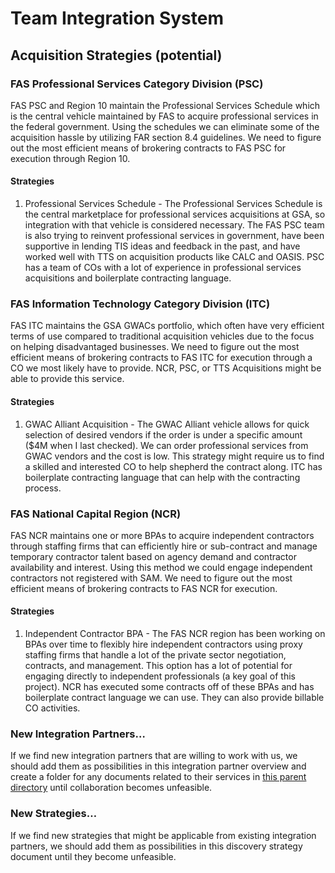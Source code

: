# Team Integration System
## Acquisition Strategies (potential)


### FAS Professional Services Category Division (PSC)

FAS PSC and Region 10 maintain the Professional Services Schedule which is the central vehicle maintained by FAS to acquire professional services in the federal government.  Using the schedules we can eliminate some of the acquisition hassle by utilizing FAR section 8.4 guidelines.  We need to figure out the most efficient means of brokering contracts to FAS PSC for execution through Region 10.

#### Strategies

1. Professional Services Schedule - The Professional Services Schedule is the central marketplace for professional services acquisitions at GSA, so integration with that vehicle is considered necessary.  The FAS PSC team is also trying to reinvent professional services in government, have been supportive in lending TIS ideas and feedback in the past, and have worked well with TTS on acquisition products like CALC and OASIS.  PSC has a team of COs with a lot of experience in professional services acquisitions and boilerplate contracting language.

### FAS Information Technology Category Division (ITC)

FAS ITC maintains the GSA GWACs portfolio, which often have very efficient terms of use compared to traditional acquisition vehicles due to the focus on helping disadvantaged businesses.  We need to figure out the most efficient means of brokering contracts to FAS ITC for execution through a CO we most likely have to provide.  NCR, PSC, or TTS Acquisitions might be able to provide this service.

#### Strategies

1. GWAC Alliant Acquisition - The GWAC Alliant vehicle allows for quick selection of desired vendors if the order is under a specific amount ($4M when I last checked).  We can order professional services from GWAC vendors and the cost is low.  This strategy might require us to find a skilled and interested CO to help shepherd the contract along.  ITC has boilerplate contracting language that can help with the contracting process.

### FAS National Capital Region (NCR)

FAS NCR maintains one or more BPAs to acquire independent contractors through staffing firms that can efficiently hire or sub-contract and manage temporary contractor talent based on agency demand and contractor availability and interest.  Using this method we could engage independent contractors not registered with SAM.  We need to figure out the most efficient means of brokering contracts to FAS NCR for execution.

#### Strategies

1. Independent Contractor BPA - The FAS NCR region has been working on BPAs over time to flexibly hire independent contractors using proxy staffing firms that handle a lot of the private sector negotiation, contracts, and management.  This option has a lot of potential for engaging directly to independent professionals (a key goal of this project).  NCR has executed some contracts off of these BPAs and has boilerplate contract language we can use.  They can also provide billable CO activities.

### New Integration Partners…

If we find new integration partners that are willing to work with us, we should add them as possibilities in this integration partner overview and create a folder for any documents related to their services in [this parent directory](https://drive.google.com/drive/folders/0B7HrEbLy1aMQMWJVVnpGekY2Unc) until collaboration becomes unfeasible.

### New Strategies…

If we find new strategies that might be applicable from existing integration partners, we should add them as possibilities in this discovery strategy document until they become unfeasible.
